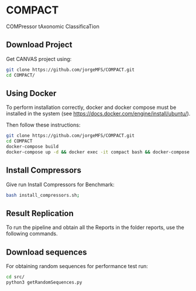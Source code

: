 # COMPACT
COMPressor tAxonomic ClassificaTion


## Download Project
Get CANVAS project using:
```bash
git clone https://github.com/jorgeMFS/COMPACT.git
cd COMPACT/
```

## Using Docker
To perform installation correctly, docker and docker compose must be installed in the system (see https://docs.docker.com/engine/install/ubuntu/). 


Then follow these instructions:
```sh
git clone https://github.com/jorgeMFS/COMPACT.git
cd COMPACT
docker-compose build
docker-compose up -d && docker exec -it compact bash && docker-compose down
```

## Install Compressors
Give run Install Compressors for Benchmark:
``` bash
bash install_compressors.sh;
```

## Result Replication
To run the pipeline and obtain all the Reports in the folder reports, use the following commands.




## Download sequences
For obtaining random sequences for performance test run:

``` bash
cd src/
python3 getRandomSequences.py 
```